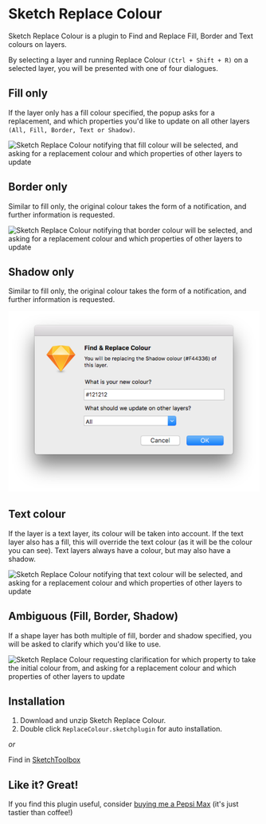 # Sketch Replace Colour

Sketch Replace Colour is a plugin to Find and Replace Fill, Border and Text colours on layers.

By selecting a layer and running Replace Colour `(Ctrl + Shift + R)` on a selected layer, you will be presented with one of four dialogues.

## Fill only

If the layer only has a fill colour specified, the popup asks for a replacement, and which properties you'd like to update on all other layers `(All, Fill, Border, Text or Shadow)`.

![Sketch Replace Colour notifying that fill colour will be selected, and asking for a replacement colour and which properties of other layers to update](/ReplaceColour.sketchplugin/Contents/Resources/fill-colour.png?raw=true)

## Border only

Similar to fill only, the original colour takes the form of a notification, and further information is requested.

![Sketch Replace Colour notifying that border colour will be selected, and asking for a replacement colour and which properties of other layers to update](/ReplaceColour.sketchplugin/Contents/Resources/border-colour.png?raw=true)

## Shadow only

Similar to fill only, the original colour takes the form of a notification, and further information is requested.

![Sketch Replace Colour notifying that shadow colour will be selected, and asking for a replacement colour and which properties of other layers to update](/ReplaceColour.sketchplugin/Contents/Resources/shadow-colour.png?raw=true)

## Text colour

If the layer is a text layer, its colour will be taken into account. If the text layer also has a fill, this will override the text colour (as it will be the colour you can see). Text layers always have a colour, but may also have a shadow.

![Sketch Replace Colour notifying that text colour will be selected, and asking for a replacement colour and which properties of other layers to update](/ReplaceColour.sketchplugin/Contents/Resources/text-colour.png?raw=true)

## Ambiguous (Fill, Border, Shadow)

If a shape layer has both multiple of fill, border and shadow specified, you will be asked to clarify which you'd like to use.

![Sketch Replace Colour requesting clarification for which property to take the initial colour from, and asking for a replacement colour and which properties of other layers to update](/ReplaceColour.sketchplugin/Contents/Resources/take-your-pick.png?raw=true)

## Installation

1. Download and unzip Sketch Replace Colour.
2. Double click `ReplaceColour.sketchplugin` for auto installation.

*or*

Find in [SketchToolbox](http://sketchtoolbox.com/)

## Like it? Great!

If you find this plugin useful, consider [buying me a Pepsi Max](https://paypal.me/howles/5) (it's just tastier than coffee!)
